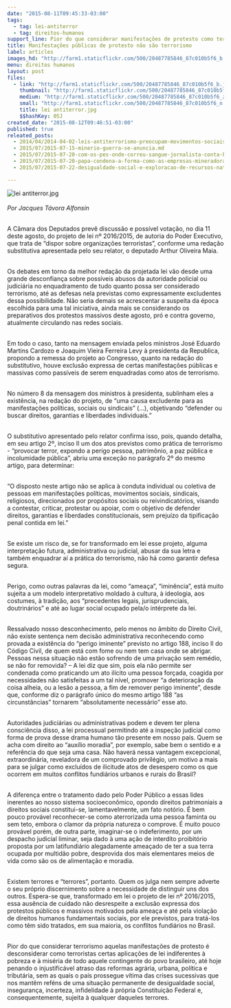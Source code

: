 ```yaml
---
date: "2015-08-11T09:45:33-03:00"
tags:
  - tag: lei-antiterror
  - tag: direitos-humanos
support_line: Pior do que considerar manifestações de protesto como terrorismo é desconsiderar como terroristas certas aplicações de lei indiferentes à pobreza.
title: Manifestações públicas de protesto não são terrorismo
label: articles
images_hd: "http://farm1.staticflickr.com/500/20487785846_87c010b5f6_b.jpg"
menu: direitos humanos
layout: post
files:
  - link: "http://farm1.staticflickr.com/500/20487785846_87c010b5f6_b.jpg"
    thumbnail: "http://farm1.staticflickr.com/500/20487785846_87c010b5f6_t.jpg"
    medium: "http://farm1.staticflickr.com/500/20487785846_87c010b5f6_z.jpg"
    small: "http://farm1.staticflickr.com/500/20487785846_87c010b5f6_n.jpg"
    title: lei antiterror.jpg
    $$hashKey: 05J
created_date: "2015-08-12T09:46:51-03:00"
published: true
releated_posts:
  - 2014/04/2014-04-02-leis-antiterrorismo-preocupam-movimentos-sociais.md-e
  - 2015/07/2015-07-15-minerio-guerra-se-anuncia.md
  - 2015/07/2015-07-20-com-os-pes-onde-correu-sangue-jornalista-conta-historia-de-corumbiara.md
  - 2015/07/2015-07-20-papa-condena-a-forma-como-as-empresas-mineradoras-tratam-a-populacao.md
  - 2015/07/2015-07-22-desigualdade-social-e-exploracao-de-recursos-naturais-estao-diretamente-associados-diz-professor.md

---
```

<p><img alt="lei antiterror.jpg" src="http://farm1.staticflickr.com/500/20487785846_87c010b5f6_b.jpg" /><br />
<br />
<em>Por Jacques T&aacute;vora Alfonsin</em></p>

<p><br />
A C&acirc;mara dos Deputados prev&ecirc; discuss&atilde;o e poss&iacute;vel vota&ccedil;&atilde;o, no dia 11 deste agosto, do projeto de lei n&ordm; 2016/2015, de autoria do Poder Executivo, que trata de &ldquo;dispor sobre organiza&ccedil;&otilde;es terroristas&rdquo;, conforme uma reda&ccedil;&atilde;o substitutiva apresentada pelo seu relator, o deputado Arthur Oliveira Maia.</p>

<p><br />
Os debates em torno da melhor reda&ccedil;&atilde;o da projetada lei v&atilde;o desde uma grande desconfian&ccedil;a sobre poss&iacute;veis abusos da autoridade policial ou judici&aacute;ria no enquadramento de tudo quanto possa ser considerado terrorismo, at&eacute; as defesas nela previstas como expressamente excludentes dessa possibilidade. N&atilde;o seria demais se acrescentar a suspeita da &eacute;poca escolhida para uma tal iniciativa, ainda mais se considerando os preparativos dos protestos massivos deste agosto, pr&oacute; e contra governo, atualmente circulando nas redes sociais.</p>

<p><br />
Em todo o caso, tanto na mensagem enviada pelos ministros Jos&eacute; Eduardo Martins Cardozo e Joaquim Vieira Ferreira Levy &agrave; presidenta da Republica, propondo a remessa do projeto ao Congresso, quanto na reda&ccedil;&atilde;o do substitutivo, houve exclus&atilde;o expressa de certas manifesta&ccedil;&otilde;es p&uacute;blicas e massivas como pass&iacute;veis de serem enquadradas como atos de terrorismo.</p>

<p><br />
No n&uacute;mero 8 da mensagem dos ministros &agrave; presidenta, sublinham eles a exist&ecirc;ncia, na reda&ccedil;&atilde;o do projeto, de &ldquo;uma causa excludente para as manifesta&ccedil;&otilde;es pol&iacute;ticas, sociais ou sindicais&rdquo; (...), objetivando &ldquo;defender ou buscar direitos, garantias e liberdades individuais.&rdquo;</p>

<p><br />
O substitutivo apresentado pelo relator confirma isso, pois, quando detalha, em seu artigo 2&ordm;, inciso II um dos atos previstos como pr&aacute;tica de terrorismo - &ldquo;provocar terror, expondo a perigo pessoa, patrim&ocirc;nio, a paz p&uacute;blica e incolumidade p&uacute;blica&rdquo;, abriu uma exce&ccedil;&atilde;o no par&aacute;grafo 2&ordm; do mesmo artigo, para determinar:</p>

<p><br />
&ldquo;O disposto neste artigo n&atilde;o se aplica &agrave; conduta individual ou coletiva de pessoas em manifesta&ccedil;&otilde;es pol&iacute;ticas, movimentos sociais, sindicais, religiosos, direcionados por prop&oacute;sitos sociais ou reivindicat&oacute;rios, visando a contestar, criticar, protestar ou apoiar, com o objetivo de defender direitos, garantias e liberdades constitucionais, sem preju&iacute;zo da tipifica&ccedil;&atilde;o penal contida em lei.&rdquo;</p>

<p><br />
Se existe um risco de, se for transformado em lei esse projeto, alguma interpreta&ccedil;&atilde;o futura, administrativa ou judicial, abusar da sua letra e tamb&eacute;m enquadrar a&iacute; a pr&aacute;tica do terrorismo, n&atilde;o h&aacute; como garantir defesa segura.</p>

<p><br />
Perigo, como outras palavras da lei, como &ldquo;amea&ccedil;a&rdquo;, &ldquo;imin&ecirc;ncia&rdquo;, est&aacute; muito sujeita a um modelo interpretativo moldado &agrave; cultura, &agrave; ideologia, aos costumes, &agrave; tradi&ccedil;&atilde;o, aos &ldquo;precedentes legais, jurisprudenciais, doutrin&aacute;rios&rdquo; e at&eacute; ao lugar social ocupado pela/o int&eacute;rprete da lei.</p>

<p><br />
Ressalvado nosso desconhecimento, pelo menos no &acirc;mbito do Direito Civil, n&atilde;o existe senten&ccedil;a nem decis&atilde;o administrativa reconhecendo como provada a exist&ecirc;ncia do &ldquo;perigo iminente&rdquo; previsto no artigo 188, inciso II do C&oacute;digo Civil, de quem est&aacute; com fome ou nem tem casa onde se abrigar. Pessoas nessa situa&ccedil;&atilde;o n&atilde;o est&atilde;o sofrendo de uma priva&ccedil;&atilde;o sem rem&eacute;dio, se n&atilde;o for removida? &ndash; A lei diz que sim, pois ela n&atilde;o permite ser condenada como praticando um ato il&iacute;cito uma pessoa for&ccedil;ada, coagida por necessidades n&atilde;o satisfeitas a um tal n&iacute;vel, promover &ldquo;a deteriora&ccedil;&atilde;o da coisa alheia, ou a les&atilde;o a pessoa, a fim de remover perigo iminente&rdquo;, desde que, conforme diz o par&aacute;grafo &uacute;nico do mesmo artigo 188 &ldquo;as circunst&acirc;ncias&rdquo; tornarem &ldquo;absolutamente necess&aacute;rio&rdquo; esse ato.</p>

<p><br />
Autoridades judici&aacute;rias ou administrativas podem e devem ter plena consci&ecirc;ncia disso, a lei processual permitindo at&eacute; a inspe&ccedil;&atilde;o judicial como forma de prova desse drama humano t&atilde;o presente em nosso pa&iacute;s. Quem se acha com direito ao &ldquo;aux&iacute;lio moradia&rdquo;, por exemplo, sabe bem o sentido e a refer&ecirc;ncia do que seja uma casa. N&atilde;o haver&aacute; nessa vantagem excepcional, extraordin&aacute;ria, reveladora de um comprovado privil&eacute;gio, um motivo a mais para se julgar como exclu&iacute;dos de ilicitude atos de desespero como os que ocorrem em muitos conflitos fundi&aacute;rios urbanos e rurais do Brasil?</p>

<p><br />
A diferen&ccedil;a entre o tratamento dado pelo Poder P&uacute;blico a essas lides inerentes ao nosso sistema socioecon&ocirc;mico, opondo direitos patrimoniais a direitos sociais constitui-se, lamentavelmente, um fato not&oacute;rio. &Eacute; bem pouco prov&aacute;vel reconhecer-se como aterrorizada uma pessoa faminta ou sem teto, embora o clamor da pr&oacute;pria natureza o comprove. &Eacute; muito pouco prov&aacute;vel por&eacute;m, de outra parte, imaginar-se o indeferimento, por um despacho judicial liminar, seja dado &agrave; uma a&ccedil;&atilde;o de interdito proibit&oacute;rio proposta por um latifundi&aacute;rio alegadamente amea&ccedil;ado de ter a sua terra ocupada por multid&atilde;o pobre, desprovida dos mais elementares meios de vida como s&atilde;o os de alimenta&ccedil;&atilde;o e moradia.</p>

<p><br />
Existem terrores e &ldquo;terrores&rdquo;, portanto. Quem os julga nem sempre adverte o seu pr&oacute;prio discernimento sobre a necessidade de distinguir uns dos outros. Espera-se que, transformado em lei o projeto de lei n&ordm; 2016/2015, essa aus&ecirc;ncia de cuidado n&atilde;o desrespeite a exclus&atilde;o expressa dos protestos p&uacute;blicos e massivos motivados pela amea&ccedil;a e at&eacute; pela viola&ccedil;&atilde;o de direitos humanos fundamentais sociais, por ele previstos, para trat&aacute;-los como t&ecirc;m sido tratados, em sua maioria, os conflitos fundi&aacute;rios no Brasil.</p>

<p><br />
Pior do que considerar terrorismo aquelas manifesta&ccedil;&otilde;es de protesto &eacute; desconsiderar como terroristas certas aplica&ccedil;&otilde;es de lei indiferentes &agrave; pobreza e &agrave; mis&eacute;ria de todo aquele contingente do povo brasileiro, at&eacute; hoje penando o injustific&aacute;vel atraso das reformas agr&aacute;ria, urbana, pol&iacute;tica e tribut&aacute;ria, sem as quais o pa&iacute;s prossegue v&iacute;tima das crises sucessivas que nos mant&ecirc;m ref&eacute;ns de uma situa&ccedil;&atilde;o permanente de desigualdade social, inseguran&ccedil;a, incerteza, infidelidade &agrave; pr&oacute;pria Constitui&ccedil;&atilde;o Federal e, consequentemente, sujeita &agrave; qualquer daqueles terrores.</p>
